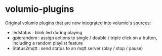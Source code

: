 # volumio-plugins #
Original volumio plugins that are now integrated into volumio's sources:
- ledstatus : blink led during playing
- gpiorandom : assign actions to single / double / triple click on a button, including a random playlist feature
- Status2mqtt : send status to an mqtt server (play / stop / pause)
